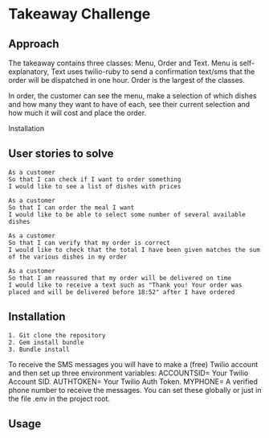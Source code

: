 Takeaway Challenge
==================

Approach
-------
The takeaway contains three classes: Menu, Order and Text. Menu is self-explanatory, Text uses twilio-ruby to send a confirmation text/sms that the order will be dispatched in one hour. Order is the largest of the classes.

In order, the customer can see the menu, make a selection of which dishes and how many they want to have of each, see their current selection and how much it will cost and place the order.

Installation


User stories to solve
-------

```
As a customer
So that I can check if I want to order something
I would like to see a list of dishes with prices

As a customer
So that I can order the meal I want
I would like to be able to select some number of several available dishes

As a customer
So that I can verify that my order is correct
I would like to check that the total I have been given matches the sum of the various dishes in my order

As a customer
So that I am reassured that my order will be delivered on time
I would like to receive a text such as "Thank you! Your order was placed and will be delivered before 18:52" after I have ordered
```

Installation
-------
```
1. Git clone the repository
2. Gem install bundle
3. Bundle install
```

To receive the SMS messages you will have to make a (free) Twilio account and then set up three environment variables: ACCOUNTSID= Your Twilio Account SID.
AUTHTOKEN= Your Twilio Auth Token.
MYPHONE= A verified phone number to receive the messages.
You can set these globally or just in the file .env in the project root.

Usage
-------
```
